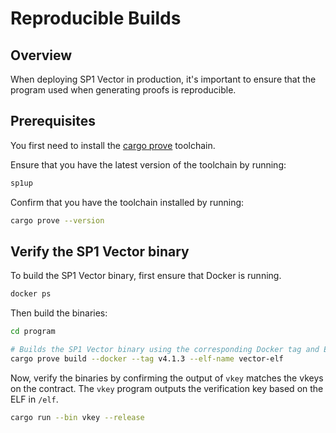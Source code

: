 # Reproducible Builds

## Overview

When deploying SP1 Vector in production, it's important to ensure that the program used when generating proofs is reproducible.

## Prerequisites

You first need to install the [cargo prove](https://docs.succinct.xyz/docs/getting-started/install) toolchain.

Ensure that you have the latest version of the toolchain by running:

```bash
sp1up
```

Confirm that you have the toolchain installed by running:

```bash
cargo prove --version
```

## Verify the SP1 Vector binary

To build the SP1 Vector binary, first ensure that Docker is running.

```bash
docker ps
```

Then build the binaries:

```bash
cd program

# Builds the SP1 Vector binary using the corresponding Docker tag and ELF name.
cargo prove build --docker --tag v4.1.3 --elf-name vector-elf
```

Now, verify the binaries by confirming the output of `vkey` matches the vkeys on the contract. The `vkey` program outputs the verification key
based on the ELF in `/elf`.

```bash
cargo run --bin vkey --release
```
